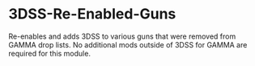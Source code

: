 # 3DSS-Re-Enabled-Guns

Re-enables and adds 3DSS to various guns that were removed from GAMMA drop lists. No additional mods outside of 3DSS for GAMMA are required for this module.
